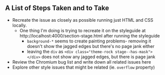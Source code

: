 ## A List of Steps Taken and to Take

- Recreate the issue as closely as possible running just HTML and CSS locally.
  - One thing I'm doing is trying to recreate it on the styleguide at http://localhost:4000/section-stage.html after running the styleguide
    - `background-*` seems to create painting problems- removing it doesn't show the jagged edges but there's no page jank either
    - leaving the `div` as `<div class="theme-rock stage--has-mask"></div>` does not show any jagged edges, but there is page jank 
- Review the Chromium bug list and write down all related issues here
- Explore other style issues that might be related (ie. `overflow` property)
